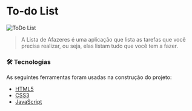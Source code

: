 # To-do List

![ToDo List](https://cdn.discordapp.com/attachments/750450237663084614/889275679823245362/todo-wagner.png)
>A Lista de Afazeres é uma aplicação que lista as tarefas que você precisa realizar, ou seja, elas listam tudo que você tem a fazer.

### 🛠 Tecnologias

As seguintes ferramentas foram usadas na construção do projeto:
- [HTML5](https://developer.mozilla.org/pt-BR/docs/Web/HTML)
- [CSS3](https://developer.mozilla.org/pt-BR/docs/Web/CSS)
- [JavaScript](https://developer.mozilla.org/pt-BR/docs/Web/JavaScript)

